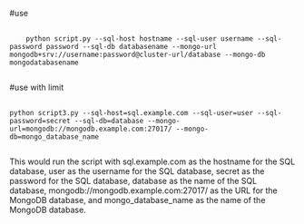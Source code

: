 
#use


<pre>
  <code id="code">
    python script.py --sql-host hostname --sql-user username --sql-password password --sql-db databasename --mongo-url mongodb+srv://username:password@cluster-url/database --mongo-db mongodatabasename 
  </code>
</pre>

#use with limit
<pre>
  <code id="code">
python script3.py --sql-host=sql.example.com --sql-user=user --sql-password=secret --sql-db=database --mongo-url=mongodb://mongodb.example.com:27017/ --mongo-db=mongo_database_name
  </code>
</pre>

This would run the script with sql.example.com as the hostname for the SQL database, user as the username for the SQL database, secret as the password for the SQL database, database as the name of the SQL database, mongodb://mongodb.example.com:27017/ as the URL for the MongoDB database, and mongo_database_name as the name of the MongoDB database.
